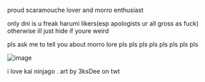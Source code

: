 proud scaramouche lover and morro enthusiast

only dni is u freak harumi likers(esp apologists ur all gross as fuck) otherwise ill just hide if youre weird

pls ask me to tell you about morro lore pls pls pls pls pls pls pls pls

![image](https://user-images.githubusercontent.com/111026664/232706752-666628c3-c8fc-4e28-b67b-6f9448efd31e.png)

i love kai ninjago . art by 3ksDee on twt
